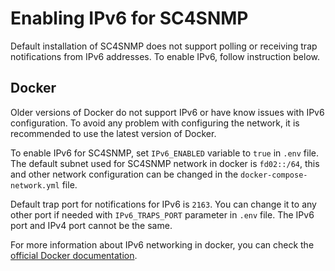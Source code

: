 # Enabling IPv6 for SC4SNMP

Default installation of SC4SNMP does not support polling or receiving trap notifications from IPv6 addresses. 
To enable IPv6, follow instruction below.

## Docker

Older versions of Docker do not support IPv6 or have know issues with IPv6 configuration. 
To avoid any problem with configuring the network, it is recommended to use the latest version of Docker. 

To enable IPv6 for SC4SNMP, set `IPv6_ENABLED` variable to `true` in `.env` file.
The default subnet used for SC4SNMP network in docker is `fd02::/64`, this and other network configuration can be 
changed in the `docker-compose-network.yml` file.

Default trap port for notifications for IPv6 is `2163`. You can change it to any other port if needed with `IPv6_TRAPS_PORT` parameter in `.env` file.
The IPv6 port and IPv4 port cannot be the same.

For more information about IPv6 networking in docker, you can check the [official Docker documentation](https://docs.docker.com/engine/daemon/ipv6/).
